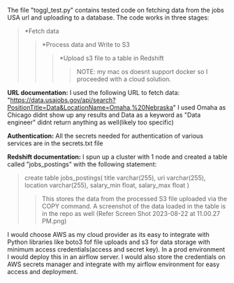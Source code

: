 The file "toggl_test.py" contains tested code on fetching data from the jobs USA url and uploading to a database.
The code works in three stages:
 >*Fetch data
 >>*Process data and Write to S3 
 >>>*Upload s3 file to a table in Redshift
>>>>NOTE: my mac os doesnt support docker so I proceeded with a cloud solution. 

**URL documentation:**
I used the following URL to fetch data:
"https://data.usajobs.gov/api/search?PositionTitle=Data&LocationName=Omaha,%20Nebraska"
I used Omaha as Chicago didnt show up any results and Data as a keyword as "Data engineer" didnt return anything as well(likely too specific)

**Authentication:**
All the secrets needed for authentication of various services are in the secrets.txt file

**Redshift documentation:**
I spun up a cluster with 1 node and created a table called "jobs_postings" with the following statement:
>create table jobs_postings(
  title varchar(255),
  uri varchar(255),
  location varchar(255),
  salary_min float,
  salary_max float
)
>>This stores the data from the processed S3 file uploaded via the COPY command. A screenshot of the data loaded in the table is in the repo as well (Refer Screen Shot 2023-08-22 at 11.00.27 PM.png)

I would choose AWS as my cloud provider as its easy to integrate with Python libraries like boto3 fof file uploads and s3 for data storage with minimum access credentials(access and secret key). In a prod environment I would deploy this in an airflow server. 
I would also store the credentials on AWS secrets manager and integrate with my airflow environment for easy access and deployment.
